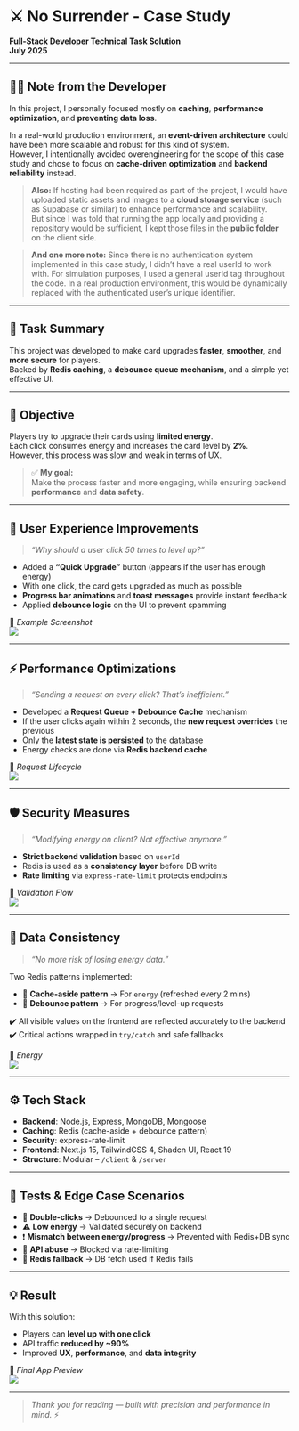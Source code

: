 # ⚔️ No Surrender - Case Study  
**Full-Stack Developer Technical Task Solution**  
**July 2025**

---

## 🧑‍💻 Note from the Developer

In this project, I personally focused mostly on **caching**, **performance optimization**, and **preventing data loss**.

In a real-world production environment, an **event-driven architecture** could have been more scalable and robust for this kind of system.  
However, I intentionally avoided overengineering for the scope of this case study and chose to focus on **cache-driven optimization** and **backend reliability** instead.

> **Also:** If hosting had been required as part of the project, I would have uploaded static assets and images to a **cloud storage service** (such as Supabase or similar) to enhance performance and scalability.  
But since I was told that running the app locally and providing a repository would be sufficient, I kept those files in the **public folder** on the client side.

> **And one more note:** Since there is no authentication system implemented in this case study, I didn’t have a real userId to work with.
For simulation purposes, I used a general userId tag throughout the code.
In a real production environment, this would be dynamically replaced with the authenticated user’s unique identifier.

---

## 🧩 Task Summary

This project was developed to make card upgrades **faster**, **smoother**, and **more secure** for players.  
Backed by **Redis caching**, a **debounce queue mechanism**, and a simple yet effective UI.

---

## 🎯 Objective

Players try to upgrade their cards using **limited energy**.  
Each click consumes energy and increases the card level by **2%**.  
However, this process was slow and weak in terms of UX.

> ✅ **My goal:**  
Make the process faster and more engaging, while ensuring backend **performance** and **data safety**.

---

## 🧠 User Experience Improvements

> _“Why should a user click 50 times to level up?”_

- Added a **“Quick Upgrade”** button (appears if the user has enough energy)
- With one click, the card gets upgraded as much as possible
- **Progress bar animations** and **toast messages** provide instant feedback
- Applied **debounce logic** on the UI to prevent spamming

📸 _Example Screenshot_  
<img src="client/readmeImages/currentCardStructure.PNG">

---

## ⚡ Performance Optimizations

> _“Sending a request on every click? That’s inefficient.”_

- Developed a **Request Queue + Debounce Cache** mechanism
- If the user clicks again within 2 seconds, the **new request overrides** the previous
- Only the **latest state is persisted** to the database
- Energy checks are done via **Redis backend cache**

📸 _Request Lifecycle_  
<img src="client/readmeImages/performanceCache.PNG">

---

## 🛡️ Security Measures

> _“Modifying energy on client? Not effective anymore.”_

- **Strict backend validation** based on `userId`
- Redis is used as a **consistency layer** before DB write
- **Rate limiting** via `express-rate-limit` protects endpoints

📸 _Validation Flow_  
<img src="client/readmeImages/redisCacheEnergy.PNG">

---

## 🧷 Data Consistency

> _“No more risk of losing energy data.”_

Two Redis patterns implemented:

- 🧊 **Cache-aside pattern** → For `energy` (refreshed every 2 mins)
- 🔁 **Debounce pattern** → For progress/level-up requests

✔️ All visible values on the frontend are reflected accurately to the backend  
✔️ Critical actions wrapped in `try/catch` and safe fallbacks

📸 _Energy_  
<img src="client/readmeImages/energySection.PNG">

---

## ⚙️ Tech Stack

- **Backend**: Node.js, Express, MongoDB, Mongoose  
- **Caching**: Redis (cache-aside + debounce pattern)  
- **Security**: express-rate-limit  
- **Frontend**: Next.js 15, TailwindCSS 4, Shadcn UI, React 19  
- **Structure**: Modular – `/client` & `/server`

---

## 🧪 Tests & Edge Case Scenarios

- 🔁 **Double-clicks** → Debounced to a single request  
- ⚠️ **Low energy** → Validated securely on backend  
- ❗ **Mismatch between energy/progress** → Prevented with Redis+DB sync  
- 🚫 **API abuse** → Blocked via rate-limiting  
- 🔄 **Redis fallback** → DB fetch used if Redis fails

---

## 💡 Result

With this solution:

- Players can **level up with one click**
- API traffic **reduced by ~90%**
- Improved **UX**, **performance**, and **data integrity**

📸 _Final App Preview_  
<img src="client/readmeImages/generalDesign.PNG">

---

> _Thank you for reading — built with precision and performance in mind._ ⚡  
